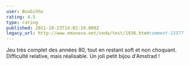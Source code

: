 ```yaml
---
user: Boubiñho
rating: 4.5
type: rating
published: 2011-10-23T14:02:19.000Z
legacy_url: http://www.emunova.net/veda/test/1936.htm#comment-15577
---
```

Jeu très complet des années 80, tout en restant soft et non choquant.
Difficulté relative, mais réalisable. 
Un joli petit bijou d'Amstrad !